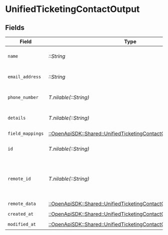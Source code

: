 # UnifiedTicketingContactOutput


## Fields

| Field                                                                                                                                 | Type                                                                                                                                  | Required                                                                                                                              | Description                                                                                                                           |
| ------------------------------------------------------------------------------------------------------------------------------------- | ------------------------------------------------------------------------------------------------------------------------------------- | ------------------------------------------------------------------------------------------------------------------------------------- | ------------------------------------------------------------------------------------------------------------------------------------- |
| `name`                                                                                                                                | *::String*                                                                                                                            | :heavy_check_mark:                                                                                                                    | The name of the contact                                                                                                               |
| `email_address`                                                                                                                       | *::String*                                                                                                                            | :heavy_check_mark:                                                                                                                    | The email address of the contact                                                                                                      |
| `phone_number`                                                                                                                        | *T.nilable(::String)*                                                                                                                 | :heavy_minus_sign:                                                                                                                    | The phone number of the contact                                                                                                       |
| `details`                                                                                                                             | *T.nilable(::String)*                                                                                                                 | :heavy_minus_sign:                                                                                                                    | The details of the contact                                                                                                            |
| `field_mappings`                                                                                                                      | [::OpenApiSDK::Shared::UnifiedTicketingContactOutputFieldMappings](../../models/shared/unifiedticketingcontactoutputfieldmappings.md) | :heavy_check_mark:                                                                                                                    | N/A                                                                                                                                   |
| `id`                                                                                                                                  | *T.nilable(::String)*                                                                                                                 | :heavy_minus_sign:                                                                                                                    | The UUID of the contact                                                                                                               |
| `remote_id`                                                                                                                           | *T.nilable(::String)*                                                                                                                 | :heavy_minus_sign:                                                                                                                    | The id of the contact in the context of the 3rd Party                                                                                 |
| `remote_data`                                                                                                                         | [::OpenApiSDK::Shared::UnifiedTicketingContactOutputRemoteData](../../models/shared/unifiedticketingcontactoutputremotedata.md)       | :heavy_check_mark:                                                                                                                    | N/A                                                                                                                                   |
| `created_at`                                                                                                                          | [::OpenApiSDK::Shared::UnifiedTicketingContactOutputCreatedAt](../../models/shared/unifiedticketingcontactoutputcreatedat.md)         | :heavy_check_mark:                                                                                                                    | N/A                                                                                                                                   |
| `modified_at`                                                                                                                         | [::OpenApiSDK::Shared::UnifiedTicketingContactOutputModifiedAt](../../models/shared/unifiedticketingcontactoutputmodifiedat.md)       | :heavy_check_mark:                                                                                                                    | N/A                                                                                                                                   |